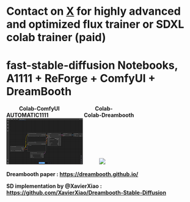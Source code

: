 # Contact on [X](https://x.com/__TheBen) for highly advanced and optimized flux trainer or SDXL colab trainer (paid)
 
# fast-stable-diffusion Notebooks, A1111 + ReForge + ComfyUI + DreamBooth
 
<b>&nbsp;&nbsp;&nbsp;&nbsp;&nbsp;&nbsp;&nbsp;&nbsp;&nbsp;&nbsp;Colab-ComfyUI&nbsp;&nbsp;&nbsp;&nbsp;&nbsp;&nbsp;&nbsp;&nbsp;&nbsp;&nbsp;&nbsp;&nbsp;&nbsp;&nbsp;&nbsp;&nbsp;&nbsp;&nbsp;&nbsp;&nbsp;&nbsp;&nbsp;&nbsp;&nbsp;&nbsp;&nbsp;&nbsp;&nbsp;Colab-AUTOMATIC1111&nbsp;&nbsp;&nbsp;&nbsp;&nbsp;&nbsp;&nbsp;&nbsp;&nbsp;&nbsp;&nbsp;&nbsp;&nbsp;&nbsp;&nbsp;&nbsp;&nbsp;&nbsp;&nbsp;&nbsp;&nbsp;&nbsp;&nbsp;&nbsp;&nbsp;&nbsp;&nbsp;&nbsp;Colab-Dreambooth<br></a><a href="https://colab.research.google.com/github/TheLastBen/fast-stable-diffusion/blob/main/fast_stable_diffusion_ComfyUI.ipynb"><img src='https://github.com/TheLastBen/fast-stable-diffusion/raw/main/Dreambooth/2.png'></a>&nbsp;&nbsp;&nbsp;&nbsp;&nbsp;&nbsp;&nbsp;&nbsp;&nbsp;&nbsp;&nbsp;&nbsp;&nbsp;<a href="https://colab.research.google.com/github/TheLastBen/fast-stable-diffusion/blob/main/fast_stable_diffusion_AUTOMATIC1111.ipynb"><img src='https://github.com/TheLastBen/fast-stable-diffusion/raw/main/Dreambooth/1.jpg'></a>
 
 
Dreambooth paper : https://dreambooth.github.io/

SD implementation by @XavierXiao : https://github.com/XavierXiao/Dreambooth-Stable-Diffusion
